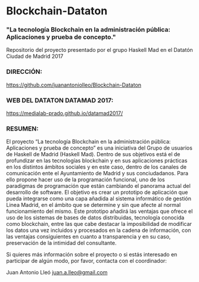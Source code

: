 # Blockchain-Dataton
### "La tecnología Blockchain en la administración pública: Aplicaciones y prueba de concepto."
Repositorio del proyecto presentado por el grupo Haskell Mad en el Datatón Ciudad de Madrid 2017

### DIRECCIÓN:
https://github.com/juanantoniolleo/Blockchain-Dataton

### WEB DEL DATATON DATAMAD 2017:
https://medialab-prado.github.io/datamad2017/

### RESUMEN:

El proyecto “La tecnología Blockchain en la administración pública: Aplicaciones y prueba de concepto” es una iniciativa del Grupo de usuarios de Haskell de Madrid (Haskell Mad). Dentro de sus objetivos está el de profundizar en las tecnologías blockchain y en sus aplicaciones prácticas en los distintos ámbitos sociales y en este caso, dentro de los canales de comunicación ente el Ayuntamiento de Madrid y sus conciudadanos. Para ello propone hacer uso de la programación funcional, uno de los paradigmas de programación que están cambiando el panorama actual del desarrollo de software. El objetivo es crear un prototipo de aplicación que pueda integrarse como una capa añadida al sistema informático de gestión Linea Madrid, en el ámbito que se determine y sin que afecte al normal funcionamiento del mismo. Este prototipo añadirá las ventajas que ofrece el uso de los sistemas de bases de datos distribuidas, tecnología conocida como blockchain, entre las que cabe destacar la imposibilidad de modificar los datos una vez incluidos y procesados en la cadena de información, con las ventajas consiguientes en cuanto a transparencia y en su caso, preservación de la intimidad del consultante.

Si quieres más información sobre el proyecto o si estás interesado en participar de algún modo, por favor, contacta con el coordinador:

Juan Antonio Lleó
juan.a.lleo@gmail.com
